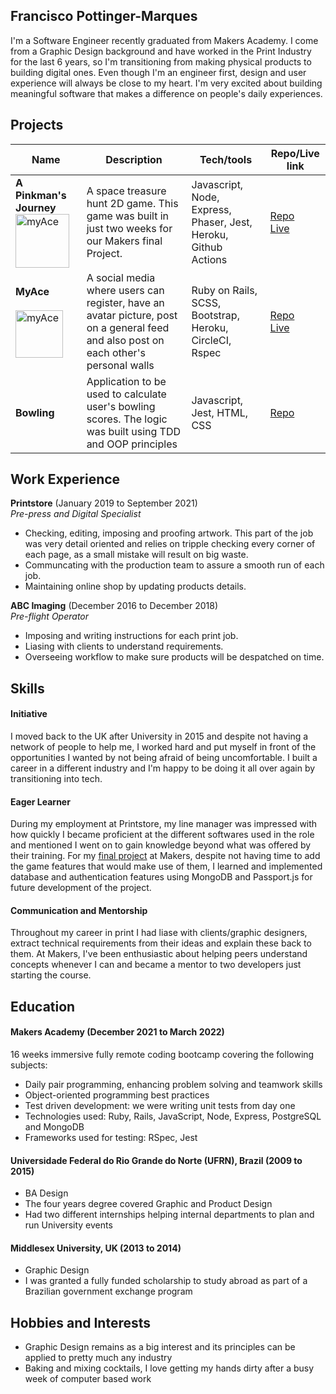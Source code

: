 ## Francisco Pottinger-Marques

I'm a Software Engineer recently graduated from Makers Academy. I come from a Graphic Design background and have worked in the Print Industry for the last 6 years, so I'm transitioning from making physical products to building digital ones. Even though I'm an engineer first, design and user experience will always be close to my heart. I'm very excited about building meaningful software that makes a difference on people's daily experiences.

## Projects

| Name                         | Description       | Tech/tools        | Repo/Live link
| ---------------------------- | ----------------- | ----------------- | ----------------- |
| **A Pinkman's Journey** <a href="https://github.com/fpmrqs/A-Pinkmans-Journey"><img align="bottom" alt="myAce" width="86px" src="https://github.com/ravensears/A-Pinkmans-Journey/blob/main/src/sprites/logo.png?raw=true" /></a>           | A space treasure hunt 2D game. This game was built in just two weeks for our Makers final Project. | Javascript, Node, Express, Phaser, Jest, Heroku, Github Actions | [Repo](https://github.com/fpmrqs/A-Pinkmans-Journey)<br />[Live](https://lonely-hearts-club.herokuapp.com/game) |
| **MyAce** <br/><br/><a href ="https://github.com/fpmrqs/Team-myAce-acebook-rails-template"><img align="bottom" alt="myAce" width="76px" src="https://myace.herokuapp.com/images/myace_logo_v2.svg" /></a> | A social media where users can register, have an avatar picture, post on a general feed and also post on each other's personal walls | Ruby on Rails, SCSS, Bootstrap, Heroku, CircleCI, Rspec             | [Repo](https://github.com/fpmrqs/Team-myAce-acebook-rails-template)<br />[Live](https://myace.herokuapp.com) |
| **Bowling** | Application to be used to calculate user's bowling scores. The logic was built using TDD and OOP principles | Javascript, Jest, HTML, CSS | [Repo](https://github.com/fpmrqs/bowling-score) |

## Work Experience

**Printstore** (January 2019 to September 2021)  
_Pre-press and Digital Specialist_

- Checking, editing, imposing and proofing artwork. This part of the job was very detail oriented and relies on tripple checking every corner of each page, as a small mistake will result on big waste.
- Communcating with the production team to assure a smooth run of each job. 
- Maintaining online shop by updating products details.

**ABC Imaging** (December 2016 to December 2018)  
_Pre-flight Operator_

- Imposing and writing instructions for each print job.
- Liasing with clients to understand requirements.
- Overseeing workflow to make sure products will be despatched on time.

## Skills

#### Initiative

I moved back to the UK after University in 2015 and despite not having a network of people to help me, I worked hard and put myself in front of the opportunities I wanted by not being afraid of being uncomfortable. I built a career in a different industry and I'm happy to be doing it all over again by transitioning into tech.

#### Eager Learner
During my employment at Printstore, my line manager was impressed with how quickly I became proficient at the different softwares used in the role and mentioned I went on to gain knowledge beyond what was offered by their training. For my [final project](https://github.com/ravensears/RPG-Game) at Makers, despite not having time to add the game features that would make use of them, I learned and implemented database and authentication features using MongoDB and Passport.js for future development of the project.

#### Communication and Mentorship
Throughout my career in print I had liase with clients/graphic designers, extract technical requirements from their ideas and explain these back to them. At Makers, I've been enthusiastic about helping peers understand concepts whenever I can and became a mentor to two developers just starting the course.

## Education

#### Makers Academy (December 2021 to March 2022)
16 weeks immersive fully remote coding bootcamp covering the following subjects:
- Daily pair programming, enhancing problem solving and teamwork skills
- Object-oriented programming best practices
- Test driven development: we were writing unit tests from day one
- Technologies used: Ruby, Rails, JavaScript, Node, Express, PostgreSQL and MongoDB
- Frameworks used for testing: RSpec, Jest

#### Universidade Federal do Rio Grande do Norte (UFRN), Brazil (2009 to 2015)

- BA Design
- The four years degree covered Graphic and Product Design
- Had two different internships helping internal departments to plan and run University events

#### Middlesex University, UK (2013 to 2014)

- Graphic Design
- I was granted a fully funded scholarship to study abroad as part of a Brazilian government exchange program

## Hobbies and Interests

- Graphic Design remains as a big interest and its principles can be applied to pretty much any industry
- Baking and mixing cocktails, I love getting my hands dirty after a busy week of computer based work
